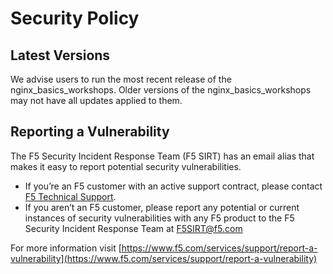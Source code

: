 # Security Policy

## Latest Versions

We advise users to run the most recent release of the nginx_basics_workshops. Older versions of the nginx_basics_workshops may not have all updates applied to them.

## Reporting a Vulnerability

The F5 Security Incident Response Team (F5 SIRT) has an email alias that makes it easy to report potential security vulnerabilities.

* If you’re an F5 customer with an active support contract, please contact [F5 Technical Support](https://www.f5.com/services/support).
* If you aren’t an F5 customer, please report any potential or current instances of security vulnerabilities with any F5 product to the F5 Security Incident Response Team at F5SIRT@f5.com

For more information visit [https://www.f5.com/services/support/report-a-vulnerability](https://www.f5.com/services/support/report-a-vulnerability)
